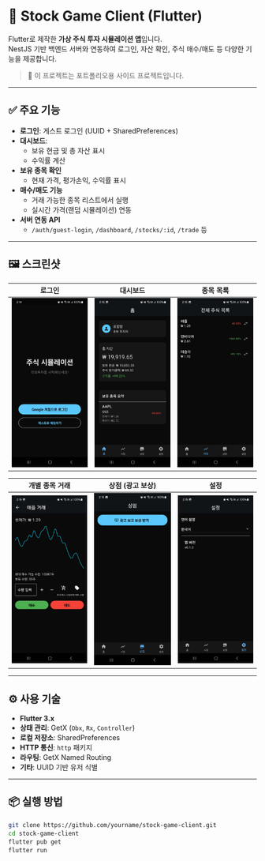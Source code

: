 # 📱 Stock Game Client (Flutter)

Flutter로 제작한 **가상 주식 투자 시뮬레이션 앱**입니다.  
NestJS 기반 백엔드 서버와 연동하여 로그인, 자산 확인, 주식 매수/매도 등 다양한 기능을 제공합니다.

> 📌 이 프로젝트는 포트폴리오용 사이드 프로젝트입니다.

---

## ✅ 주요 기능

- **로그인**: 게스트 로그인 (UUID + SharedPreferences)
- **대시보드**:
  - 보유 현금 및 총 자산 표시
  - 수익률 계산
- **보유 종목 확인**
  - 현재 가격, 평가손익, 수익률 표시
- **매수/매도 기능**
  - 거래 가능한 종목 리스트에서 실행
  - 실시간 가격(랜덤 시뮬레이션) 연동
- **서버 연동 API**
  - `/auth/guest-login`, `/dashboard`, `/stocks/:id`, `/trade` 등

---

## 🖼️ 스크린샷

| 로그인 | 대시보드 | 종목 목록 |
|--------|-----------|------------|
| ![login](screenshots/login.jpg) | ![dashboard](screenshots/dashboard.jpg) | ![stocks](screenshots/stocks.jpg) |

| 개별 종목 거래 | 상점 (광고 보상) | 설정 |
|----------------|-------------------|------|
| ![trade](screenshots/trade.jpg) | ![shop](screenshots/shop.jpg) | ![settings](screenshots/settings.jpg) |

---

## ⚙️ 사용 기술

- **Flutter 3.x**
- **상태 관리**: GetX (`Obx`, `Rx`, `Controller`)
- **로컬 저장소**: SharedPreferences
- **HTTP 통신**: `http` 패키지
- **라우팅**: GetX Named Routing
- **기타**: UUID 기반 유저 식별

---

## 📦 실행 방법

```bash
git clone https://github.com/yourname/stock-game-client.git
cd stock-game-client
flutter pub get
flutter run
